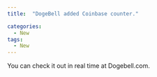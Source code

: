 ```yaml
---
title:  "DogeBell added Coinbase counter."

categories:
  - New
tags:
  - New
---
```


You can check it out in real time at Dogebell.com.